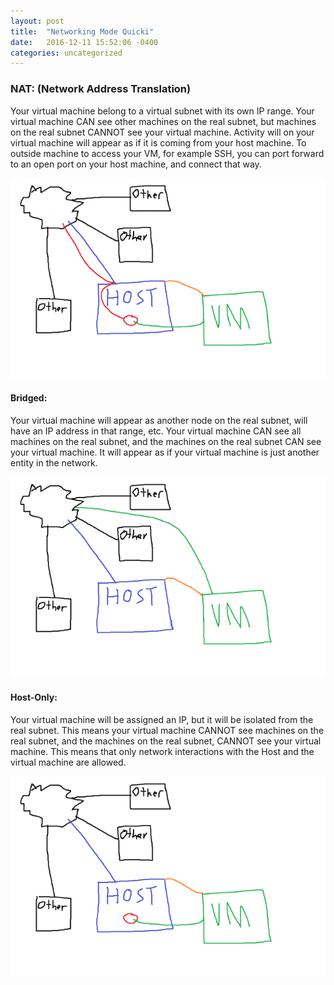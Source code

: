 ```yaml
---
layout: post
title:  "Networking Mode Quicki"
date:   2016-12-11 15:52:06 -0400
categories: uncategorized
---
```


<h3>NAT: (Network Address Translation)</h3>

Your virtual machine belong to a virtual subnet with its own IP range. Your virtual machine CAN see other machines on the real subnet, but machines on the real subnet CANNOT see your virtual machine. Activity will on your virtual machine will appear as if it is coming from your host machine. To outside machine to access your VM, for example SSH, you can port forward to an open port on your host machine, and connect that way.

![NAT](/assets/images/nat-christian-drawing.png)

<h4>Bridged:</h4>

Your virtual machine will appear as another node on the real subnet, will have an IP address in that range, etc. Your virtual machine CAN see all machines on the real subnet, and the machines on the real subnet CAN see your virtual machine. It will appear as if your virtual machine is just another entity in the network.

![bridged](/assets/images/bridged-christian-drawing.png)

<h4>Host-Only:</h4>

Your virtual machine will be assigned an IP, but it will be isolated from the real subnet. This means your virtual machine CANNOT see machines on the real subnet, and the machines on the real subnet, CANNOT see your virtual machine. This means that only network interactions with the Host and the virtual machine are allowed.

![host-only](/assets/images/hostonly-christian-drawing.png)
